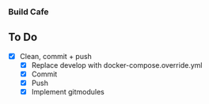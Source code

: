 ### Build Cafe

## To Do

* [x] Clean, commit + push
    * [x] Replace develop with docker-compose.override.yml
    * [x] Commit
    * [x] Push
    * [x] Implement gitmodules
